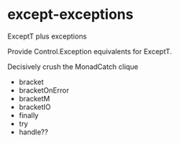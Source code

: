 # except-exceptions
ExceptT plus exceptions

Provide Control.Exception equivalents for ExceptT.

Decisively crush the MonadCatch clique

- bracket
- bracketOnError
- bracketM
- bracketIO
- finally
- try
- handle??
